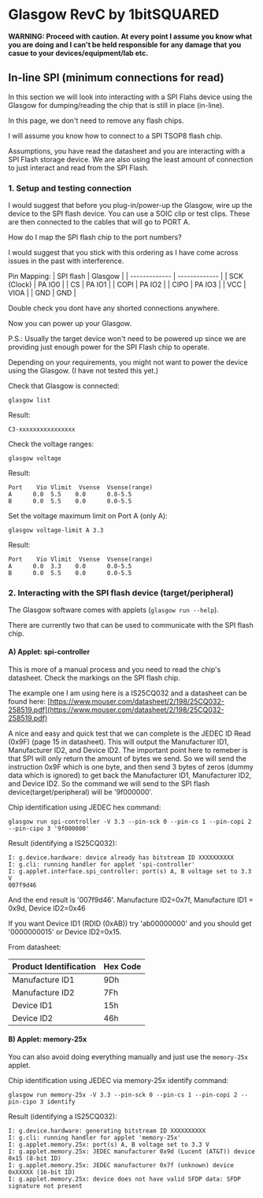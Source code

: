 # Glasgow RevC by 1bitSQUARED 

**WARNING: Proceed with caution. At every point I assume you know what you are doing and I can't be held responsible for any damage that you casue to your devices/equipment/lab etc.**

## In-line SPI (minimum connections for read)
In this section we will look into interacting with a SPI Flahs device using the Glasgow for dumping/reading the chip that is still in place (in-line).

In this page, we don't need to remove any flash chips. 

I will assume you know how to connect to a SPI TSOP8 flash chip. 

Assumptions, you have read the datasheet and you are interacting with a SPI Flash storage device. 
We are also using the least amount of connection to just interact and read from the SPI Flash. 

### 1. Setup and testing connection

I would suggest that before you plug-in/power-up the Glasgow, wire up the device to the SPI flash device. 
You can use a SOIC clip or test clips. These are then connected to the cables that will go to PORT A. 

How do I map the SPI flash chip to the port numbers? 

I would suggest that you stick with this ordering as I have come across issues in the past with interference. 

Pin Mapping: 
| SPI flash  | Glasgow |
| ------------- | ------------- |
| SCK (Clock) | PA IO0 |
| CS | PA IO1 |
| COPI | PA IO2 |
| CIPO | PA IO3 |
| VCC | VIOA |
| GND | GND |

Double check you dont have any shorted connections anywhere. 

Now you can power up your Glasgow. 

P.S.: Usually the target device won't need to be powered up since we are providing just enough power for the SPI Flash chip to operate.

Depending on your requirements, you might not want to power the device using the Glasgow. (I have not tested this yet.) 

Check that Glasgow is connected:

```
glasgow list
```

Result:

```
C3-xxxxxxxxxxxxxxxx
```

Check the voltage ranges:

```
glasgow voltage
```

Result:

```
Port	Vio	Vlimit	Vsense	Vsense(range)
A      0.0	5.5	   0.0	    0.0-5.5	
B      0.0	5.5	   0.0	    0.0-5.5
```

Set the voltage maximum limit on Port A (only A):

```
glasgow voltage-limit A 3.3
```

Result:

```
Port	Vio	Vlimit	Vsense	Vsense(range)
A      0.0	3.3	   0.0	    0.0-5.5	
B      0.0	5.5	   0.0	    0.0-5.5
```

### 2. Interacting with the SPI flash device (target/peripheral) 

The Glasgow software comes with applets (`glasgow run --help`). 

There are currently two that can be used to communicate with the SPI flash chip. 

#### A) Applet: spi-controller

This is more of a manual process and you need to read the chip's datasheet. Check the markings on the SPI flash chip. 

The example one I am using here is a IS25CQ032 and a datasheet can be found here: [https://www.mouser.com/datasheet/2/198/25CQ032-258519.pdf](https://www.mouser.com/datasheet/2/198/25CQ032-258519.pdf) 

A nice and easy and quick test that we can complete is the JEDEC ID Read (0x9F) (page 15 in datasheet). 
This will output the Manufacturer ID1, Manufacturer ID2, and Device ID2. 
The important point here to remeber is that SPI will only return the amount of bytes we send. 
So we will send the instruction 0x9F which is one byte, and then send 3 bytes of zeros (dummy data which is ignored) to get back the Manufacturer ID1, Manufacturer ID2, and Device ID2.
So the command we will send to the SPI flash device(target/peripheral) will be '9f000000'. 

Chip identification using JEDEC hex command:

```
glasgow run spi-controller -V 3.3 --pin-sck 0 --pin-cs 1 --pin-copi 2 --pin-cipo 3 '9f000000'
```

Result (identifying a IS25CQ032):

```
I: g.device.hardware: device already has bitstream ID XXXXXXXXXX
I: g.cli: running handler for applet 'spi-controller'
I: g.applet.interface.spi_controller: port(s) A, B voltage set to 3.3 V
007f9d46
```

And the end result is '007f9d46'. Manufacture ID2=0x7f, Manufacture ID1 = 0x9d, Device ID2=0x46

If you want Device ID1 (RDID (0xAB)) try 'ab00000000' and you should get '0000000015' or Device ID2=0x15. 

From datasheet:

| Product Identification | Hex Code |
| ------------- | ------------- |
| Manufacture ID1 | 9Dh |
| Manufacture ID2 | 7Fh |
| Device ID1 | 15h |
| Device ID2 | 46h |


#### B) Applet: memory-25x

You can also avoid doing everything manually and just use the `memory-25x` applet. 

Chip identification using JEDEC via memory-25x identify command:

```
glasgow run memory-25x -V 3.3 --pin-sck 0 --pin-cs 1 --pin-copi 2 --pin-cipo 3 identify
```

Result (identifying a IS25CQ032):

```
I: g.device.hardware: generating bitstream ID XXXXXXXXXX
I: g.cli: running handler for applet 'memory-25x'
I: g.applet.memory.25x: port(s) A, B voltage set to 3.3 V
I: g.applet.memory.25x: JEDEC manufacturer 0x9d (Lucent (AT&T)) device 0x15 (8-bit ID)
I: g.applet.memory.25x: JEDEC manufacturer 0x7f (unknown) device 0xXXXXX (16-bit ID)
I: g.applet.memory.25x: device does not have valid SFDP data: SFDP signature not present
```


